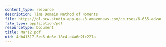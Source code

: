 ```yaml
---
content_type: resource
description: Time Domain Method of Moments
file: https://ol-ocw-studio-app-qa.s3.amazonaws.com/courses/6-635-advanced-electromagnetism-spring-2003/4db413175ea6de6e18c4e4a6d21c227a_Mar12.pdf
file_type: application/pdf
resourcetype: Document
title: Mar12.pdf
uid: 4db41317-5ea6-de6e-18c4-e4a6d21c227a
---
```

